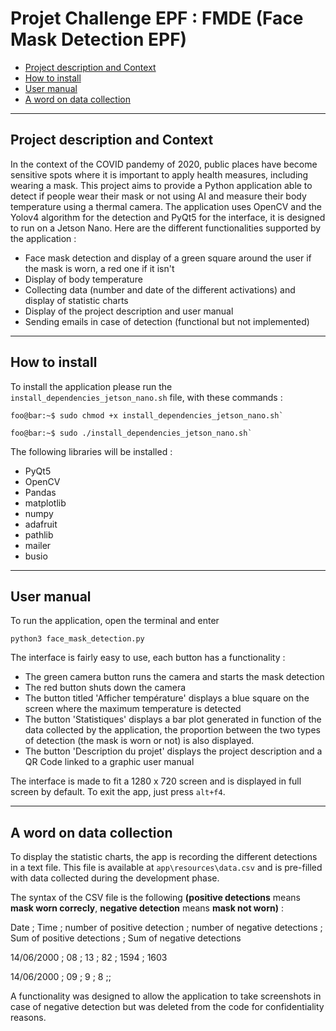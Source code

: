# Projet Challenge EPF : FMDE (Face Mask Detection EPF)

  - [Project description and Context](#project-description-and-context)
  - [How to install](#how-to-install)
  - [User manual](#user-manual)
  - [A word on data collection](#a-word-on-data-collection)

-------
## Project description and Context
In the context of the COVID pandemy of 2020, public places have become sensitive spots where it is important to apply health measures, including wearing a mask. This project aims to provide a Python application able to detect if people wear their mask or not using AI and measure their body temperature using a thermal camera.
The application uses OpenCV and the Yolov4 algorithm for the detection and PyQt5 for the interface, it is designed to run on a Jetson Nano.
Here are the different functionalities supported by the application : 

* Face mask detection and display of a green square around the user if the mask is worn, a red one if it isn't
* Display of body temperature
* Collecting data (number and date of the different activations) and display of statistic charts 
* Display of the project description and user manual
* Sending emails in case of detection (functional but not implemented)
---------
## How to install 

To install the application please run the `install_dependencies_jetson_nano.sh` file, with these commands : 

```console
foo@bar:~$ sudo chmod +x install_dependencies_jetson_nano.sh`

foo@bar:~$ sudo ./install_dependencies_jetson_nano.sh`
```

 The following libraries will be installed : 

* PyQt5 
* OpenCV
* Pandas
* matplotlib
* numpy 
* adafruit
* pathlib
* mailer
* busio
  
---------

## User manual

To run the application, open the terminal and enter 
```console
python3 face_mask_detection.py
```

The interface is fairly easy to use, each button has a functionality : 
* The green camera button runs the camera and starts the mask detection
* The red button shuts down the camera
* The button titled 'Afficher température' displays a blue square on the screen where the maximum temperature is detected
* The button 'Statistiques' displays a bar plot generated in function of the data collected by the application, the proportion between the two types of detection (the mask is worn or not) is also displayed.
* The button 'Description du projet' displays the project description and a QR Code linked to a graphic user manual

The interface is made to fit a 1280 x 720 screen and is displayed in full screen by default. To exit the app, just press `alt+f4`.

-------
## A word on data collection

To display the statistic charts, the app is recording the different detections in a text file. This file is available at `app\resources\data.csv` and is pre-filled with data collected during the development phase. 

The syntax of the CSV file is the following **(positive detections** means **mask worn correcly**, **negative detection** means **mask not worn)** : 

Date ; Time ; number of positive detection ; number of negative detections ; Sum of positive detections ; Sum of negative detections

14/06/2000  ; 08 ; 13 ; 82 ; 1594 ; 1603

14/06/2000 ; 09 ; 9 ; 8 ;;

A functionality was designed to allow the application to take screenshots in case of negative detection but was deleted from the code for confidentiality reasons.